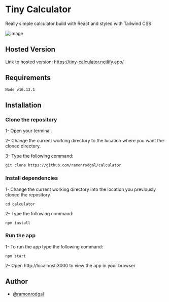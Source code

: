 # Tiny Calculator

Really simple calculator build with React and styled with Tailwind CSS

![image](https://drive.google.com/uc?export=view&id=1GrD0LrL3R3hj5G_SS_81NMxmbF3xTU6Z)

## Hosted Version

Link to hosted version: https://tiny-calculator.netlify.app/

## Requirements

```
Node v16.13.1
```

## Installation

### Clone the repository

1- Open your terminal.

2- Change the current working directory to the location where you want the cloned directory.

3- Type the following command:

```
git clone https://github.com/ramonrodgal/calculator
```

### Install dependencies

1- Change the current working directory into the location you previously cloned the repository

```
cd calculator
```

2- Type the following command:

```
npm install
```

### Run the app

1- To run the app type the following command:

```
npm start
```

2- Open http://localhost:3000 to view the app in your browser

## Author

- [@ramonrodgal](https://github.com/ramonrodgal)
